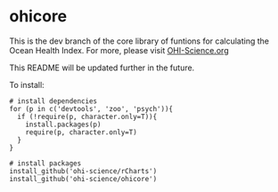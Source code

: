 ohicore
=======

This is the dev branch of the core library of funtions for calculating the Ocean Health Index. For more, please visit [OHI-Science.org](http://ohi-science.org)

This README will be updated further in the future. 

To install: 

```
# install dependencies
for (p in c('devtools', 'zoo', 'psych')){
  if (!require(p, character.only=T)){
    install.packages(p)
    require(p, character.only=T)
  }
}

# install packages
install_github('ohi-science/rCharts')
install_github('ohi-science/ohicore')
```


